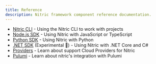 ```yaml
---
title: Reference
description: Nitric framework component reference documentation.
---
```


- [Nitric CLI](/docs/reference/cli) - Using the Nitric CLI to work with projects
- [Node.js SDK](/docs/reference/nodejs/v0) - Using Nitric with JavaScript or TypeScript
- [Python SDK](/docs/reference/python/v0) - Using Nitric with Python
- [.NET SDK](/docs/reference/csharp/v0) (Experimental 🧪) - Using Nitric with .NET Core and C#
- [Providers](/docs/reference/providers) - Learn about support Cloud Providers for Nitric
- [Pulumi](/docs/reference/pulumi) - Learn about nitric's integration with Pulumi
